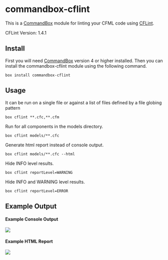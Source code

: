 # commandbox-cflint

This is a [CommandBox](https://www.ortussolutions.com/products/commandbox) module for linting your CFML code using [CFLint](https://github.com/cflint/CFLint).

CFLint Version: 1.4.1

## Install

First you will need [CommandBox](https://www.ortussolutions.com/products/commandbox) version 4 or higher installed. Then you can install the commandbox-cflint module using the following command.

```
box install commandbox-cflint
```

## Usage

It can be run on a single file or against a list of files defined by a file globing pattern

```
box cflint **.cfc,**.cfm
```

Run for all components in the models directory.

```
box cflint models/**.cfc
```

Generate html report instead of console output.

```
box cflint models/**.cfc --html
```

Hide INFO level results.

```
box cflint reportLevel=WARNING
```

Hide INFO and WARNING level results.

```
box cflint reportLevel=ERROR
```

## Example Output

#### Example Console Output

<img src="https://raw.githubusercontent.com/jsteinshouer/commandbox-cflint/master/examples/cflint-console-example.png" class="img-responsive" />

#### Example HTML Report

<img src="https://raw.githubusercontent.com/jsteinshouer/commandbox-cflint/master/examples/cflint-html-example.png" class="img-responsive" />
